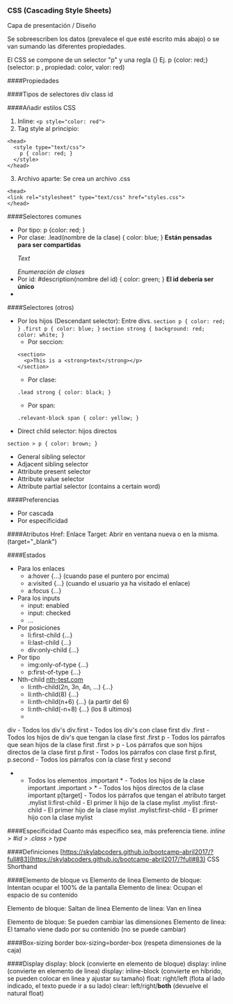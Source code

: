 ### CSS (Cascading Style Sheets)
Capa de presentación / Diseño

Se sobreescriben los datos (prevalece el que esté escrito más abajo) o se van sumando las diferentes propiedades.

El CSS se compone de un selector "p" y una regla {}
Ej. p {color: red;} (selector: p , propiedad: color, valor: red)

####Propiedades

####Tipos de selectores
div
class
id

####Añadir estilos CSS
1. Inline: ```<p style="color: red">```
2. Tag style al principio:
```
<head>
  <style type="text/css">
    p { color: red; }
  </style>
</head>
```
3. Archivo aparte: Se crea un archivo .css
```
<head>
<link rel="stylesheet" type="text/css" href="styles.css">
</head>
```

####Selectores comunes
- Por tipo: p {color: red; }
- Por clase: .lead(nombre de la clase) { color: blue; } **Están pensadas para ser compartidas** *<p class="lead important first">Text</p> Enumeración de clases*
- Por id: #description(nombre del id) { color: green; } **El id debería ser único**
- 
####Selectores (otros)
- Por los hijos (Descendant selector): Entre divs. 
```section p { color: red; }```
```.first p { color: blue; }```
```section strong { background: red; color: white; }``` 
    * Por seccion: 
    ```
    <section>
      <p>This is a <strong>text</strong></p>
    </section>
    ```
    * Por clase: 
    ```
    .lead strong { color: black; }
    ```
    * Por span: 
    ```
    .relevant-block span { color: yellow; }
    ```
- Direct child selector: hijos directos
```
section > p { color: brown; }
```
- General sibling selector
- Adjacent sibling selector
- Attribute present selector
- Attribute value selector
- Attribute partial selector (contains a certain word)

####Preferencias
- Por cascada
- Por especificidad

####Atributos
Href: Enlace
Target: Abrir en ventana nueva o en la misma. (target="_blank")

####Estados
- Para los enlaces
    + a:hover {...} (cuando pase el puntero por encima)
    + a:visited {...} (cuando el usuario ya ha visitado el enlace)
    + a:focus {...} 
- Para los inputs
    + input: enabled
    + input: checked
    + ...
- Por posiciones
    + li:first-child {...}
    + li:last-child {...}
    + div:only-child {...}
- Por tipo
    + img:only-of-type {...}
    + p:first-of-type {...}
- Nth-child [nth-test.com]()
    + li:nth-child(2n, 3n, 4n, ...) {...}
    + li:nth-child(8) {...}
    + li:nth-child(n+6) {...} (a partir del 6)
    + li:nth-child(-n+8) {...} (los 8 ultimos)
    + 

div - Todos los div's
div.first - Todos los div's con clase first
div .first - Todos los hijos de div's que tengan la clase first
.first p - Todos los párrafos que sean hijos de la clase first
.first > p - Los párrafos que son hijos directos de la clase first
p.first - Todos los párrafos con clase first
p.first, p.second - Todos los párrafos con la clase first y second
* - Todos los elementos
.important * - Todos los hijos de la clase important
.important > * - Todos los hijos directos de la clase important
p[target] - Todos los párrafos que tengan el atributo target
.mylist li:first-child - El primer li hijo de la clase mylist
.mylist :first-child - El primer hijo de la clase mylist
.mylist:first-child - El primer hijo con la clase mylist

####Especificidad
Cuanto más específico sea, más preferencia tiene.
*inline > #id > .class > type*

####Definiciones
[https://skylabcoders.github.io/bootcamp-abril2017/?full#83](https://skylabcoders.github.io/bootcamp-abril2017/?full#83) CSS Shorthand

####Elemento de bloque vs Elemento de linea
Elemento de bloque: Intentan ocupar el 100% de la pantalla
Elemento de linea: Ocupan el espacio de su contenido

Elemento de bloque: Saltan de linea
Elemento de linea: Van en línea

Elemento de bloque: Se pueden cambiar las dimensiones
Elemento de linea: El tamaño viene dado por su contenido (no se puede cambiar)

####Box-sizing
border
box-sizing=border-box (respeta dimensiones de la caja)

####Display
display: block (convierte en elemento de bloque)
display: inline (convierte en elemento de linea)
display: inline-block (convierte en híbrido, se pueden colocar en linea y ajustar su tamaño)
float: right/left (flota al lado indicado, el texto puede ir a su lado)
clear: left/right/**both** (devuelve el natural float)


